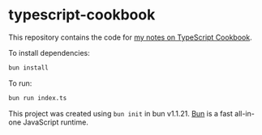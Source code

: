 # typescript-cookbook

This repository contains the code for [my notes on TypeScript Cookbook](https://bagerbach.com/books/typescript-cookbook).

To install dependencies:

```bash
bun install
```

To run:

```bash
bun run index.ts
```

This project was created using `bun init` in bun v1.1.21. [Bun](https://bun.sh) is a fast all-in-one JavaScript runtime.
